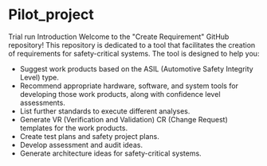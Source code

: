 # Pilot_project

Trial run 
Introduction
Welcome to the "Create Requirement" GitHub repository! This repository is dedicated to a tool that facilitates the creation of requirements for safety-critical systems. The tool is designed to help you:

*  Suggest work products based on the ASIL (Automotive Safety Integrity Level) type.
*  Recommend appropriate hardware, software, and system tools for developing those work products, along with confidence level assessments.
*  List further standards to execute different analyses.
*  Generate VR (Verification and Validation) CR (Change Request) templates for the work products.
*  Create test plans and safety project plans.
*  Develop assessment and audit ideas.
*  Generate architecture ideas for safety-critical systems.
